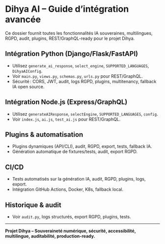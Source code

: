 # Dihya AI – Guide d’intégration avancée

Ce dossier fournit toutes les fonctionnalités IA souveraines, multilingues, RGPD, audit, plugins, REST/GraphQL-ready pour le projet Dihya.

## Intégration Python (Django/Flask/FastAPI)
- Utilisez `generate_ai_response`, `select_engine`, `SUPPORTED_LANGUAGES`, `DihyaAIConfig`.
- Voir `main.py`, `views.py`, `schemas.py`, `urls.py` pour REST/GraphQL.
- Sécurité : CORS, JWT, audit, logs RGPD, plugins, multitenancy, fallback IA open source.

## Intégration Node.js (Express/GraphQL)
- Utilisez `generateAIResponse`, `selectEngine`, `SUPPORTED_LANGUAGES`, `config`.
- Voir `index.js`, `ai.js`, `test_ai.js` pour REST/GraphQL.

## Plugins & automatisation
- Plugins dynamiques (API/CLI), audit, RGPD, export, tests, fallback IA.
- Génération automatique de fixtures/tests, audit, export RGPD.

## CI/CD
- Tests automatisés sur la génération IA, audit, RGPD, plugins, logs, export.
- Intégration GitHub Actions, Docker, K8s, fallback local.

## Historique & audit
- Voir `audit.py`, logs structurés, export RGPD, plugins, tests.

---

**Projet Dihya – Souveraineté numérique, sécurité, accessibilité, multilingue, auditabilité, production-ready.**
